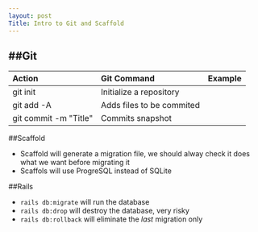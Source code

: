 ```yaml
---
layout: post
Title: Intro to Git and Scaffold
---
```


##Git
- 
| **Action** | **Git Command** | **Example** |
  |:----------|:--------------|:------|
  | git init | Initialize a repository |  |
  | git add -A | Adds files to be commited | |
  | git commit -m "Title" | Commits snapshot |

##Scaffold
- Scaffold will generate a migration file, we should alway check it does what we want before migrating it 
- Scaffols will use ProgreSQL instead of SQLite

##Rails 
- `rails db:migrate` will run the database
- `rails db:drop` will destroy the database, very risky
- `rails db:rollback` will eliminate the _last_ migration only


